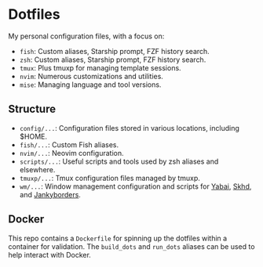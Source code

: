 # Dotfiles

My personal configuration files, with a focus on:
- `fish`: Custom aliases, Starship prompt, FZF history search.
- `zsh`: Custom aliases, Starship prompt, FZF history search.
- `tmux`: Plus tmuxp for managing template sessions.
- `nvim`: Numerous customizations and utilities.
- `mise`: Managing language and tool versions.

## Structure

- `config/...`: Configuration files stored in various locations, including $HOME.
- `fish/...`: Custom Fish aliases.
- `nvim/...`: Neovim configuration.
- `scripts/...`: Useful scripts and tools used by zsh aliases and elsewhere.
- `tmuxp/...`: Tmux configuration files managed by tmuxp.
- `wm/...`: Window management configuration and scripts for [Yabai](https://github.com/koekeishiya/yabai), [Skhd](https://github.com/koekeishiya/skhd), and [Jankyborders](https://github.com/FelixKratz/JankyBorders).

## Docker

This repo contains a `Dockerfile` for spinning up the dotfiles within a container for validation. The `build_dots` and `run_dots` aliases can be used to help interact with Docker.
